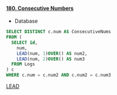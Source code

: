 #### [180. Consecutive Numbers](https://leetcode.com/problems/consecutive-numbers/)

* Database

```sql
SELECT DISTINCT c.num AS ConsecutiveNums
FROM (
  SELECT id, 
    num, 
    LEAD(num, 1)OVER() AS num2, 
    LEAD(num, 2)OVER() AS num3
  FROM Logs
) c
WHERE c.num = c.num2 AND c.num2 = c.num3
```
[LEAD](https://www.begtut.com/mysql/mysql-lead-function.html)

<br/>